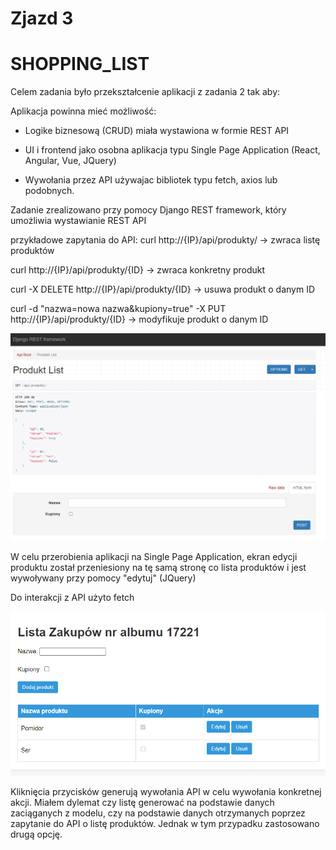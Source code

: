 <H1>Zjazd 3</h1>
<H1>SHOPPING_LIST</h1>

Celem zadania było przekształcenie aplikacji z zadania 2 tak aby:​

Aplikacja powinna mieć możliwość:​

 - Logike biznesową (CRUD) miała wystawiona w formie REST API​

 - UI i frontend jako osobna aplikacja typu Single Page Application (React, Angular, Vue, JQuery)​

 - Wywołania  przez API używajac bibliotek typu fetch, axios lub podobnych.​

Zadanie zrealizowano przy pomocy Django REST framework, który umożliwia wystawianie REST API

przykładowe zapytania do API:
curl http://{IP}/api/produkty/ -> zwraca listę produktów

curl http://{IP}/api/produkty/{ID} -> zwraca konkretny produkt

curl -X DELETE http://{IP}/api/produkty/{ID} -> usuwa produkt o danym ID

curl -d "nazwa=nowa nazwa&kupiony=true" -X PUT http://{IP}/api/produkty/{ID} -> modyfikuje produkt o danym ID

![img_2.png](img_2.png)

W celu przerobienia aplikacji na Single Page Application, ekran edycji produktu został przeniesiony na tę samą stronę co lista produktów i jest wywoływany przy pomocy "edytuj" (JQuery)

Do interakcji z API użyto fetch

![img_3.png](img_3.png)

Kliknięcia przycisków generują wywołania API w celu wywołania konkretnej akcji. Miałem dylemat czy listę generować na podstawie danych zaciąganych z modelu, czy na podstawie danych otrzymanych poprzez zapytanie do API o listę produktów. Jednak w tym przypadku zastosowano drugą opcję.